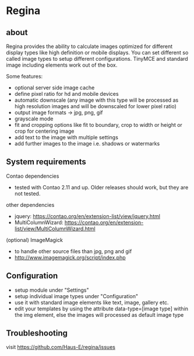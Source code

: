 Regina
======

about
-----

Regina provides the ability to calculate images optimized for different display types like high definition or mobile displays. You can set different so called image types to setup different configurations. TinyMCE and standard image including elements work out of the box.

Some features:
* optional server side image cache
* define pixel ratio for hd and mobile devices
* automatic downscale (any image with this type will be processed as high resolution images and will be downscaled for lower pixel ratio)
* output image formats -> jpg, png, gif
* grayscale mode
* fit and cropping options like fit to boundary, crop to width or height or crop for centering image
* add text to the image with multiple settings
* add further images to the image i.e. shadows or watermarks

System requirements
-------------------

Contao dependencies
* tested with Contao 2.11 and up. Older releases should work, but they are not tested.

other dependencies
* jquery: https://contao.org/en/extension-list/view/jquery.html
* MultiColumnWizard: https://contao.org/en/extension-list/view/MultiColumnWizard.html

(optional) ImageMagick
* to handle other source files than jpg, png and gif
* http://www.imagemagick.org/script/index.php

Configuration
-------------
* setup module under "Settings"
* setup individual image types under "Configuration"
* use it with standard image elements like text, image, gallery etc.
* edit your templates by using the attribute data-type=[image type] within the img element, else the images will processed as default image type

Troubleshooting
---------------
visit https://github.com/Haus-E/regina/issues